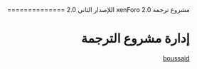 <!DOCTYPE HTML>
<html lang="ar" dir="rtl">
<head>
<meta http-equiv="Content-Type" content="text/html; charset=utf-8">
</head>
<body>
مشروع ترجمة xenForo 2.0
اللإصدار الثاني 2.0
==============

إدارة مشروع الترجمة
==============


<a href="https://github.com/boussaid">boussaid</a>
</body>
</html>